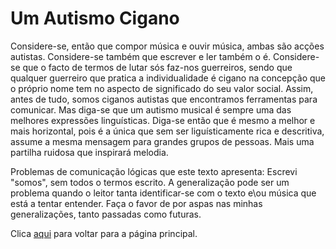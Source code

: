 # Um Autismo Cigano

Considere-se, então que compor música e ouvir música, ambas são acções autistas. Considere-se também que escrever e ler também o é. Considere-se que o facto de termos de lutar sós faz-nos guerreiros, sendo que qualquer guerreiro que pratica a individualidade é cigano na concepção que o próprio nome tem no aspecto de significado do seu valor social. Assim, antes de tudo, somos ciganos autistas que encontramos ferramentas para comunicar. Mas diga-se que um autismo musical é sempre uma das melhores expressões linguísticas. Diga-se então que é mesmo a melhor e mais horizontal, pois é a única que sem ser liguísticamente rica e descritiva, assume a mesma mensagem para grandes grupos de pessoas. Mais uma partilha ruidosa que inspirará melodia.

Problemas de comunicação lógicas que este texto apresenta:
Escrevi "somos", sem todos o termos escrito.
A generalização pode ser um problema quando o leitor tanta identificar-se com o texto e\ou música que está a tentar entender. Faça o favor de por aspas nas minhas generalizações, tanto passadas como futuras.

Clica [aqui](../README.md) para voltar para a página principal.
